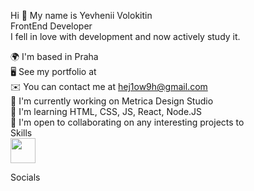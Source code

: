 Hi 👋 My name is Yevhenii Volokitin <br>
FrontEnd Developer <br>
I fell in love with development and now actively study it. <br>

🌍  I'm based in Praha <br>
🖥️  See my portfolio at <br>
✉️  You can contact me at hej1ow9h@gmail.com <br>
🚀  I'm currently working on Metrica Design Studio <br>
🧠  I'm learning HTML, CSS, JS, React, Node.JS <br>
🤝  I'm open to collaborating on any interesting projects to <br>
Skills <br>
<img src="https://raw.githubusercontent.com/danielcranney/readme-generator/main/public/icons/skills/javascript-colored.svg" height="40px" alt=""><img src="" alt=""><img src="" alt=""><img src="" alt=""><img src="" alt=""><img src="" alt=""><img src="" alt=""><img src="" alt=""><br>
 
Socials <br>
   
